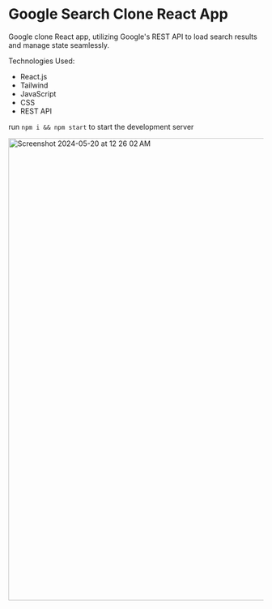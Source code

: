 # Google Search Clone React App

Google clone React app, utilizing Google's REST API to load search results and manage state seamlessly.

Technologies Used:
- React.js
- Tailwind
- JavaScript
- CSS
- REST API

run `npm i && npm start` to start the development server

<img width="912" alt="Screenshot 2024-05-20 at 12 26 02 AM" src="https://github.com/socratesmosko/react-yt-clone/assets/119309614/b6574697-49c3-4abc-9078-773e93f336f5">

